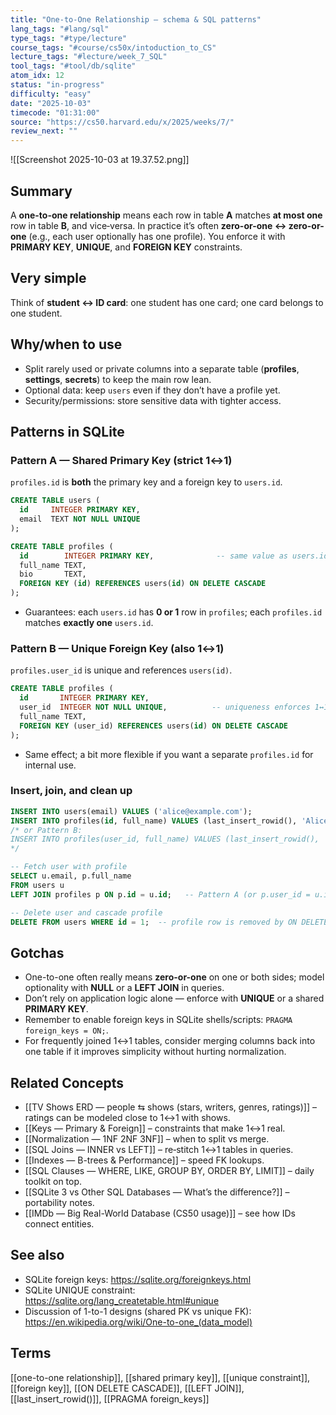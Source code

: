 ```yaml
---
title: "One-to-One Relationship — schema & SQL patterns"  
lang_tags: "#lang/sql"
type_tags: "#type/lecture"
course_tags: "#course/cs50x/intoduction_to_CS"
lecture_tags: "#lecture/week_7_SQL"
tool_tags: "#tool/db/sqlite"
atom_idx: 12
status: "in-progress"
difficulty: "easy"
date: "2025-10-03"
timecode: "01:31:00"
source: "https://cs50.harvard.edu/x/2025/weeks/7/"
review_next: ""
---
```


![[Screenshot 2025-10-03 at 19.37.52.png]]

## Summary
A **one-to-one relationship** means each row in table **A** matches **at most one** row in table **B**, and vice‑versa. In practice it’s often **zero-or-one ↔ zero-or-one** (e.g., each user optionally has one profile). You enforce it with **PRIMARY KEY**, **UNIQUE**, and **FOREIGN KEY** constraints.

## Very simple
Think of **student ↔ ID card**: one student has one card; one card belongs to one student.

## Why/when to use
- Split rarely used or private columns into a separate table (**profiles**, **settings**, **secrets**) to keep the main row lean.  
- Optional data: keep `users` even if they don’t have a profile yet.  
- Security/permissions: store sensitive data with tighter access.

## Patterns in SQLite

### Pattern A — Shared Primary Key (strict 1↔1)
`profiles.id` is **both** the primary key and a foreign key to `users.id`.
```sql
CREATE TABLE users (
  id     INTEGER PRIMARY KEY,
  email  TEXT NOT NULL UNIQUE
);

CREATE TABLE profiles (
  id        INTEGER PRIMARY KEY,              -- same value as users.id
  full_name TEXT,
  bio       TEXT,
  FOREIGN KEY (id) REFERENCES users(id) ON DELETE CASCADE
);
```
- Guarantees: each `users.id` has **0 or 1** row in `profiles`; each `profiles.id` matches **exactly one** `users.id`.

### Pattern B — Unique Foreign Key (also 1↔1)
`profiles.user_id` is unique and references `users(id)`.
```sql
CREATE TABLE profiles (
  id       INTEGER PRIMARY KEY,
  user_id  INTEGER NOT NULL UNIQUE,          -- uniqueness enforces 1↔1
  full_name TEXT,
  FOREIGN KEY (user_id) REFERENCES users(id) ON DELETE CASCADE
);
```
- Same effect; a bit more flexible if you want a separate `profiles.id` for internal use.

### Insert, join, and clean up
```sql
INSERT INTO users(email) VALUES ('alice@example.com');
INSERT INTO profiles(id, full_name) VALUES (last_insert_rowid(), 'Alice A.');
/* or Pattern B:
INSERT INTO profiles(user_id, full_name) VALUES (last_insert_rowid(), 'Alice A.');
*/

-- Fetch user with profile
SELECT u.email, p.full_name
FROM users u
LEFT JOIN profiles p ON p.id = u.id;   -- Pattern A (or p.user_id = u.id for Pattern B)

-- Delete user and cascade profile
DELETE FROM users WHERE id = 1;  -- profile row is removed by ON DELETE CASCADE
```

## Gotchas
- One-to-one often really means **zero-or-one** on one or both sides; model optionality with **NULL** or a **LEFT JOIN** in queries.  
- Don’t rely on application logic alone — enforce with **UNIQUE** or a shared **PRIMARY KEY**.  
- Remember to enable foreign keys in SQLite shells/scripts: `PRAGMA foreign_keys = ON;`.  
- For frequently joined 1↔1 tables, consider merging columns back into one table if it improves simplicity without hurting normalization.

## Related Concepts
- [[TV Shows ERD — people ⇆ shows (stars, writers, genres, ratings)]] – ratings can be modeled close to 1↔1 with shows.
- [[Keys — Primary & Foreign]] – constraints that make 1↔1 real.
- [[Normalization — 1NF 2NF 3NF]] – when to split vs merge.
- [[SQL Joins — INNER vs LEFT]] – re‑stitch 1↔1 tables in queries.
- [[Indexes — B-trees & Performance]] – speed FK lookups.
- [[SQL Clauses — WHERE, LIKE, GROUP BY, ORDER BY, LIMIT]] – daily toolkit on top.
- [[SQLite 3 vs Other SQL Databases — What’s the difference?]] – portability notes.
- [[IMDb — Big Real-World Database (CS50 usage)]] – see how IDs connect entities.

## See also
- SQLite foreign keys: https://sqlite.org/foreignkeys.html  
- SQLite UNIQUE constraint: https://sqlite.org/lang_createtable.html#unique  
- Discussion of 1-to-1 designs (shared PK vs unique FK): https://en.wikipedia.org/wiki/One-to-one_(data_model)

## Terms
[[one-to-one relationship]], [[shared primary key]], [[unique constraint]], [[foreign key]], [[ON DELETE CASCADE]], [[LEFT JOIN]], [[last_insert_rowid()]], [[PRAGMA foreign_keys]]
